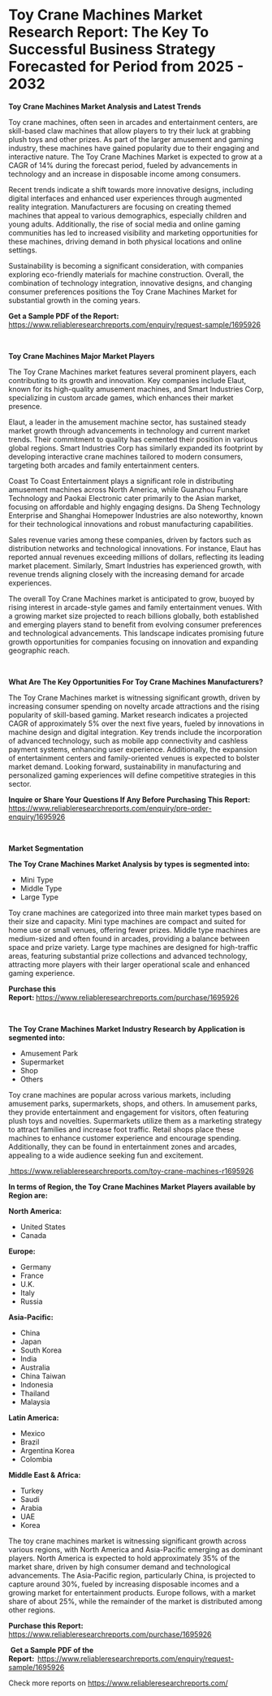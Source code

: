 <p><h1>Toy Crane Machines Market Research Report: The Key To Successful Business Strategy Forecasted for Period from 2025 - 2032</h1></p><p><strong>Toy Crane Machines Market Analysis and Latest Trends</strong></p>
<p><p>Toy crane machines, often seen in arcades and entertainment centers, are skill-based claw machines that allow players to try their luck at grabbing plush toys and other prizes. As part of the larger amusement and gaming industry, these machines have gained popularity due to their engaging and interactive nature. The Toy Crane Machines Market is expected to grow at a CAGR of 14% during the forecast period, fueled by advancements in technology and an increase in disposable income among consumers.</p><p>Recent trends indicate a shift towards more innovative designs, including digital interfaces and enhanced user experiences through augmented reality integration. Manufacturers are focusing on creating themed machines that appeal to various demographics, especially children and young adults. Additionally, the rise of social media and online gaming communities has led to increased visibility and marketing opportunities for these machines, driving demand in both physical locations and online settings.</p><p>Sustainability is becoming a significant consideration, with companies exploring eco-friendly materials for machine construction. Overall, the combination of technology integration, innovative designs, and changing consumer preferences positions the Toy Crane Machines Market for substantial growth in the coming years.</p></p>
<p><strong>Get a Sample PDF of the Report:&nbsp;</strong> <a href="https://www.reliableresearchreports.com/enquiry/request-sample/1695926?utm_campaign=3573&utm_medium=2&utm_source=Github&utm_content=ia&utm_term=09042025&utm_id=toy-crane-machines">https://www.reliableresearchreports.com/enquiry/request-sample/1695926</a></p>
<p>&nbsp;</p>
<p><strong>Toy Crane Machines Major Market Players</strong></p>
<p><p>The Toy Crane Machines market features several prominent players, each contributing to its growth and innovation. Key companies include Elaut, known for its high-quality amusement machines, and Smart Industries Corp, specializing in custom arcade games, which enhances their market presence.</p><p>Elaut, a leader in the amusement machine sector, has sustained steady market growth through advancements in technology and current market trends. Their commitment to quality has cemented their position in various global regions. Smart Industries Corp has similarly expanded its footprint by developing interactive crane machines tailored to modern consumers, targeting both arcades and family entertainment centers.</p><p>Coast To Coast Entertainment plays a significant role in distributing amusement machines across North America, while Guanzhou Funshare Technology and Paokai Electronic cater primarily to the Asian market, focusing on affordable and highly engaging designs. Da Sheng Technology Enterprise and Shanghai Homepower Industries are also noteworthy, known for their technological innovations and robust manufacturing capabilities.</p><p>Sales revenue varies among these companies, driven by factors such as distribution networks and technological innovations. For instance, Elaut has reported annual revenues exceeding millions of dollars, reflecting its leading market placement. Similarly, Smart Industries has experienced growth, with revenue trends aligning closely with the increasing demand for arcade experiences. </p><p>The overall Toy Crane Machines market is anticipated to grow, buoyed by rising interest in arcade-style games and family entertainment venues. With a growing market size projected to reach billions globally, both established and emerging players stand to benefit from evolving consumer preferences and technological advancements. This landscape indicates promising future growth opportunities for companies focusing on innovation and expanding geographic reach.</p></p>
<p>&nbsp;</p>
<p><strong>What Are The Key Opportunities For Toy Crane Machines Manufacturers?</strong></p>
<p><p>The Toy Crane Machines market is witnessing significant growth, driven by increasing consumer spending on novelty arcade attractions and the rising popularity of skill-based gaming. Market research indicates a projected CAGR of approximately 5% over the next five years, fueled by innovations in machine design and digital integration. Key trends include the incorporation of advanced technology, such as mobile app connectivity and cashless payment systems, enhancing user experience. Additionally, the expansion of entertainment centers and family-oriented venues is expected to bolster market demand. Looking forward, sustainability in manufacturing and personalized gaming experiences will define competitive strategies in this sector.</p></p>
<p><strong>Inquire or Share Your Questions If Any Before Purchasing This Report:</strong> <a href="https://www.reliableresearchreports.com/enquiry/pre-order-enquiry/1695926?utm_campaign=3573&utm_medium=2&utm_source=Github&utm_content=ia&utm_term=09042025&utm_id=toy-crane-machines">https://www.reliableresearchreports.com/enquiry/pre-order-enquiry/1695926</a></p>
<p>&nbsp;</p>
<p><strong>Market Segmentation</strong></p>
<p><strong>The Toy Crane Machines Market Analysis by types is segmented into:</strong></p>
<p><ul><li>Mini Type</li><li>Middle Type</li><li>Large Type</li></ul></p>
<p><p>Toy crane machines are categorized into three main market types based on their size and capacity. Mini type machines are compact and suited for home use or small venues, offering fewer prizes. Middle type machines are medium-sized and often found in arcades, providing a balance between space and prize variety. Large type machines are designed for high-traffic areas, featuring substantial prize collections and advanced technology, attracting more players with their larger operational scale and enhanced gaming experience.</p></p>
<p><strong>Purchase this Report:&nbsp;</strong><a href="https://www.reliableresearchreports.com/purchase/1695926?utm_campaign=3573&utm_medium=2&utm_source=Github&utm_content=ia&utm_term=09042025&utm_id=toy-crane-machines">https://www.reliableresearchreports.com/purchase/1695926</a></p>
<p>&nbsp;</p>
<p><strong>The Toy Crane Machines Market Industry Research by Application is segmented into:</strong></p>
<p><ul><li>Amusement Park</li><li>Supermarket</li><li>Shop</li><li>Others</li></ul></p>
<p><p>Toy crane machines are popular across various markets, including amusement parks, supermarkets, shops, and others. In amusement parks, they provide entertainment and engagement for visitors, often featuring plush toys and novelties. Supermarkets utilize them as a marketing strategy to attract families and increase foot traffic. Retail shops place these machines to enhance customer experience and encourage spending. Additionally, they can be found in entertainment zones and arcades, appealing to a wide audience seeking fun and excitement.</p></p>
<p><a href="https://www.reliableresearchreports.com/toy-crane-machines-r1695926?utm_campaign=3573&utm_medium=2&utm_source=Github&utm_content=ia&utm_term=09042025&utm_id=toy-crane-machines">&nbsp;https://www.reliableresearchreports.com/toy-crane-machines-r1695926</a></p>
<p><strong>In terms of Region, the Toy Crane Machines Market Players available by Region are:</strong></p>
<p>
    <p> <strong> North America: </strong>
        <ul>
            <li>United States</li>
            <li>Canada</li>
        </ul>
        </p> 
    <p> <strong> Europe: </strong>
        <ul>
            <li>Germany</li>
            <li>France</li>
            <li>U.K.</li>
            <li>Italy</li>
            <li>Russia</li>
        </ul>
        </p> 
    <p> <strong> Asia-Pacific: </strong>
        <ul>
            <li>China</li>
            <li>Japan</li>
            <li>South Korea</li>
            <li>India</li>
            <li>Australia</li>
            <li>China Taiwan</li>
            <li>Indonesia</li>
            <li>Thailand</li>
            <li>Malaysia</li>
        </ul>
        </p> 
    <p> <strong> Latin America: </strong>
        <ul>
            <li>Mexico</li>
            <li>Brazil</li>
            <li>Argentina Korea</li>
            <li>Colombia</li>
        </ul>
        </p> 
    <p> <strong> Middle East & Africa: </strong>
        <ul>
            <li>Turkey</li>
            <li>Saudi</li>
            <li>Arabia</li>
            <li>UAE</li>
            <li>Korea</li>
        </ul>
    </p>
    </p>
<p><p>The toy crane machines market is witnessing significant growth across various regions, with North America and Asia-Pacific emerging as dominant players. North America is expected to hold approximately 35% of the market share, driven by high consumer demand and technological advancements. The Asia-Pacific region, particularly China, is projected to capture around 30%, fueled by increasing disposable incomes and a growing market for entertainment products. Europe follows, with a market share of about 25%, while the remainder of the market is distributed among other regions.</p></p>
<p><strong>Purchase this Report: </strong><a href="https://www.reliableresearchreports.com/purchase/1695926?utm_campaign=3573&utm_medium=2&utm_source=Github&utm_content=ia&utm_term=09042025&utm_id=toy-crane-machines">https://www.reliableresearchreports.com/purchase/1695926</a></p>
<p>&nbsp;<strong>Get a Sample PDF of the Report:&nbsp;&nbsp;</strong><a href="https://www.reliableresearchreports.com/enquiry/request-sample/1695926?utm_campaign=3573&utm_medium=2&utm_source=Github&utm_content=ia&utm_term=09042025&utm_id=toy-crane-machines">https://www.reliableresearchreports.com/enquiry/request-sample/1695926</a></p>
<p><strong></strong></p>
<p>Check more reports on <a href="https://www.reliableresearchreports.com/?utm_campaign=3573&utm_medium=2&utm_source=Github&utm_content=ia&utm_term=09042025&utm_id=toy-crane-machines">https://www.reliableresearchreports.com/</a></p>